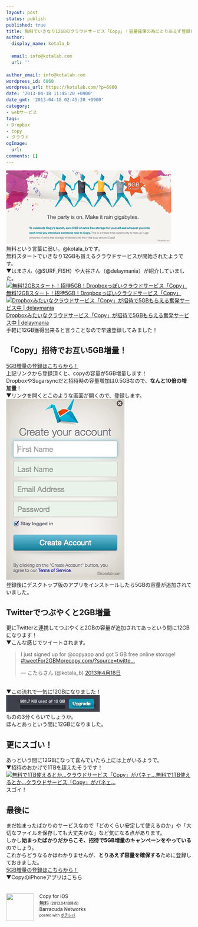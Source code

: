 ```yaml
---
layout: post
status: publish
published: true
title: 無料でいきなり12GBのクラウドサービス「Copy」！容量確保の為にとりあえず登録しておいた！
author:
  display_name: kotala_b

  email: info@kotalab.com
  url: ''

author_email: info@kotalab.com
wordpress_id: 6860
wordpress_url: https://kotalab.com/?p=6860
date: '2013-04-18 11:45:20 +0900'
date_gmt: '2013-04-18 02:45:20 +0900'
category:
- webサービス
tags:
- Dropbox
- copy
- クラウド
ogImage:
  url:
comments: []
---
```

<p><img src="/wp-content/uploads/copy_130418-448x198.jpg" alt="copy_130418" width="448" height="198" class="alignnone size-large wp-image-6862" /><br />
無料という言葉に弱い。@kotala_bです。<br />
無料スタートでいきなり12GBも貰えるクラウドサービスが開始されたようです。<br />
▼はまさん（@SURF_FISH）や大谷さん（@delaymania）が紹介していました。<br />
<a href="http://hama73.com/archives/3526" target="_blank"><img  class="alignleft" src="https://capture.heartrails.com/150x130?http://hama73.com/archives/3526" alt="無料12GBスタート！招待5GB！Dropboxっぽいクラウドサービス「Copy」" width="150" height="130" /></a><a href="http://hama73.com/archives/3526" target="_blank">無料12GBスタート！招待5GB！Dropboxっぽいクラウドサービス「Copy」</a><a href="https://b.hatena.ne.jp/entry/http://hama73.com/archives/3526" target="_blank"><img border="0" src="https://b.hatena.ne.jp/entry/image/http://hama73.com/archives/3526" alt="" /></a><br style="clear:both;" /><a href="http://delaymania.com/201304/webservice/copy_review/" target="_blank"><img  class="alignleft" src="https://capture.heartrails.com/150x130?http://delaymania.com/201304/webservice/copy_review/" alt="Dropboxみたいなクラウドサービス「Copy」が招待で5GBもらえる奮発サービス中 | delaymania" width="150" height="130" /></a><a href="http://delaymania.com/201304/webservice/copy_review/" target="_blank">Dropboxみたいなクラウドサービス「Copy」が招待で5GBもらえる奮発サービス中 | delaymania</a><a href="https://b.hatena.ne.jp/entry/http://delaymania.com/201304/webservice/copy_review/" target="_blank"><img border="0" src="https://b.hatena.ne.jp/entry/image/http://delaymania.com/201304/webservice/copy_review/" alt="" /></a><br style="clear:both;" />手軽に12GB獲得出来ると言うことなので早速登録してみました！<br />
</p>
<!--more-->
<h2>「Copy」招待でお互い5GB増量！</h2>
<p><a href="https://copy.com?r=8xSUVD" title="5GB増量登録" target="_blank">5GB増量の登録はこちらから！</a><br />
上記リンクから登録頂くと、copyの容量が5GB増量します！<br />
DropboxやSugarsyncだと招待時の容量増加は0.5GBなので、<strong>なんと10倍の増加量</strong>！<br />
▼リンクを開くとこのような画面が開くので、登録します。<br />
<a href="https://copy.com?r=8xSUVD" title="5GB増量登録" target="_blank"><img src="/wp-content/uploads/copy_130418_01.jpg" alt="copy_130418_01" width="321" height="489" class="alignnone size-full wp-image-6863" /></a><br />
登録後にデスクトップ版のアプリをインストールしたら5GBの容量が追加されていました。</p>
<h2>Twitterでつぶやくと2GB増量</h2>
<p>更にTwitterと連携してつぶやくと2GBの容量が追加されてあっという間に12GBになります！<br />
▼こんな感じでツイートされます。</p>
<blockquote class="twitter-tweet" lang="ja"><p>I just signed up for @<span class="removed_link" title="https://twitter.com/copyapp">copyapp</span> and got 5 GB free online storage! <a href="https://twitter.com/search/%23tweetFor2GBMore">#tweetFor2GBMore</a><a href="http://t.co/5smczA82Fg" title="http://copy.com/?source=twitter.usr.tour">copy.com/?source=twitte&hellip;</a></p>
<p>&mdash; こたらさん (@kotala_b) <a href="https://twitter.com/kotala_b/status/324698556369870850">2013年4月18日</a></p></blockquote>
<p><script async src="//platform.twitter.com/widgets.js" charset="utf-8"></script><br />
▼この流れで一気に12GBになりました！<br />
<img src="/wp-content/uploads/copy_130418_02.jpg" alt="copy_130418_02" width="254" height="45" class="alignnone size-full wp-image-6864" /><br />
ものの3分くらいでしょうか。<br />
ほんとあっという間に12GBになりました。</p>
<h2>更にスゴい！</h2>
<p>あっという間に12GBになって喜んでいたら上には上がいるようで。<br />
▼招待のおかげで1TBを超えたそうです！<br />
<a href="http://hama73.com/archives/3543" target="_blank"><img  class="alignleft" src="https://capture.heartrails.com/150x130?http://hama73.com/archives/3543" alt="無料で1TB使えるとか&hellip;クラウドサービス「Copy」がパネェ&hellip;" width="150" height="130" /></a><a href="http://hama73.com/archives/3543" target="_blank">無料で1TB使えるとか&hellip;クラウドサービス「Copy」がパネェ&hellip;</a><a href="https://b.hatena.ne.jp/entry/http://hama73.com/archives/3543" target="_blank"><img border="0" src="https://b.hatena.ne.jp/entry/image/http://hama73.com/archives/3543" alt="" /></a><br style="clear:both;" />スゴイ！</p>
<h2>最後に</h2>
<p>まだ始まったばかりのサービスなので「どのくらい安定して使えるのか」や「大切なファイルを保存しても大丈夫かな」など気になる点があります。<br />
しかし<strong>始まったばかりだからこそ、招待で5GB増量のキャンペーンをやっている</strong>のでしょう。<br />
これからどうなるかはわかりませんが、<strong>とりあえず容量を確保する</strong>ために登録しておきました。<br />
<a href="https://copy.com?r=8xSUVD" title="5GB増量登録" target="_blank">5GB増量の登録はこちらから！</a><br />
▼CopyのiPhoneアプリはこちら</p>
<div class="pochireba" style="text-align:left;font-size:small;padding:20px 0;/zoom: 1;overflow: hidden;"><span class="removed_link" title="click.linksynergy.com/fs-bin/click?id=d2yYUp776R4&amp;subid=&amp;offerid=94348.1&amp;type=3&amp;tmpid=3910&amp;RD_PARM1=https%253A%252F%252Fitunes.apple.com%252Fjp%252Fapp%252Fcopy-for-ios%252Fid546789632%253Fmt%253D8%2526uo%253D4"><img src="http://a1104.phobos.apple.com/us/r1000/080/Purple/v4/ec/fd/3b/ecfd3bfb-52f8-7687-c362-ac85740f5da9/mzl.rbidfbwe.png" width="75" height="75" style="float:left;margin:0 15px 0 0;" class="pochi_img" ></span>
<div class="pochi_info" style="text-align:left;/zoom: 1;overflow: hidden;">
<div class="pochi_name"><span class="removed_link" title="click.linksynergy.com/fs-bin/click?id=d2yYUp776R4&amp;subid=&amp;offerid=94348.1&amp;type=3&amp;tmpid=3910&amp;RD_PARM1=https%253A%252F%252Fitunes.apple.com%252Fjp%252Fapp%252Fcopy-for-ios%252Fid546789632%253Fmt%253D8%2526uo%253D4">Copy for iOS</span></div>
<div class="pochi_price" style="display:inline;">無料</div>
<div class="pochi_time" style="font-size:x-small;display:inline;">(2013.04.18時点)</div>
<div class="pochi_seller"><span class="removed_link" title="click.linksynergy.com/fs-bin/click?id=d2yYUp776R4&amp;subid=&amp;offerid=94348.1&amp;type=3&amp;tmpid=3910&amp;RD_PARM1=https%253A%252F%252Fitunes.apple.com%252Fjp%252Fartist%252Fbarracuda-networks%252Fid459521644%253Fuo%253D4">Barracuda Networks</span></div>
<div class="pochi_post" style="font-size:x-small;">posted with <a href="https://pochireba.com">ポチレバ</a></div>
</div>
<div class="pochireba-footer" style="clear: left"></div>
</div>
